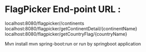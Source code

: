 # FlagPicker End-point URL : 
localhost:8080/flagpicker//continents
localhost:8080/flagpicker/getContinentDetail/{continentName}
localhost:8080/flagpicker/getCountryFlag/{countryName}

Mvn install
mvn spring-boot:run or run by springboot application

